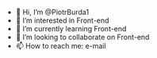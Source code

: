- 👋 Hi, I’m @PiotrBurda1
- 👀 I’m interested in Front-end
- 🌱 I’m currently learning Front-end
- 💞️ I’m looking to collaborate on Front-end
- 📫 How to reach me: e-mail

<!---
PiotrBurda1/PiotrBurda1 is a ✨ special ✨ repository because its `README.md` (this file) appears on your GitHub profile.
You can click the Preview link to take a look at your changes.
--->

